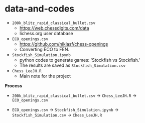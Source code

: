 # data-and-codes

- `200k_blitz_rapid_classical_bullet.csv`
  - https://web.chessdigits.com/data
  - lichess.org user database
- `ECO_openings.csv`
  - https://github.com/niklasf/chess-openings
  - Converting ECO to FEN.
- `Stockfish_Simulation.ipynb`
  - python codes to generate games: 'Stockfish vs Stockfish.'
  - The results are saved as `Stockfish_Simulation.csv`
- `Chess_LeeJH.R`
  - Main note for the project



**Process**

- `200k_blitz_rapid_classical_bullet.csv` → `Chess_LeeJH.R` →  `ECO_openings.csv`

- `ECO_openings.csv` → `Stockfish_Simulation.ipynb` → `Stockfish_Simulation.csv` → `Chess_LeeJH.R`


